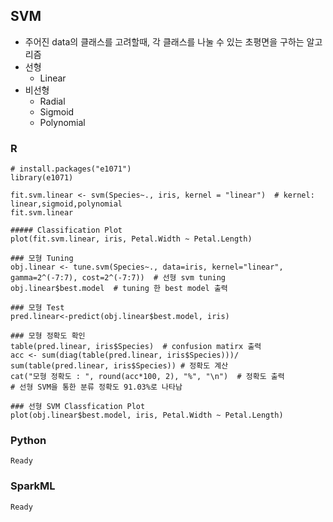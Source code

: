 ## SVM
- 주어진 data의 클래스를 고려할때, 각 클래스를 나눌 수 있는 초평면을 구하는 알고리즘
- 선형
  - Linear
- 비선형
  - Radial
  - Sigmoid
  - Polynomial

### R
    # install.packages("e1071")
    library(e1071)  

    fit.svm.linear <- svm(Species~., iris, kernel = "linear")  # kernel: linear,sigmoid,polynomial
    fit.svm.linear

    ##### Classification Plot
    plot(fit.svm.linear, iris, Petal.Width ~ Petal.Length)

    ### 모형 Tuning
    obj.linear <- tune.svm(Species~., data=iris, kernel="linear", gamma=2^(-7:7), cost=2^(-7:7))  # 선형 svm tuning
    obj.linear$best.model  # tuning 한 best model 출력

    ### 모형 Test
    pred.linear<-predict(obj.linear$best.model, iris)

    ### 모형 정확도 확인
    table(pred.linear, iris$Species)  # confusion matirx 출력
    acc <- sum(diag(table(pred.linear, iris$Species)))/ sum(table(pred.linear, iris$Species)) # 정확도 계산
    cat("모형 정확도 : ", round(acc*100, 2), "%", "\n")  # 정확도 출력
    # 선형 SVM을 통한 분류 정확도 91.03%로 나타남

    ### 선형 SVM Classfication Plot
    plot(obj.linear$best.model, iris, Petal.Width ~ Petal.Length)


### Python
    Ready

### SparkML
    Ready
